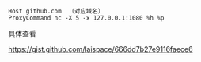 



```
Host github.com  （对应域名）
ProxyCommand nc -X 5 -x 127.0.0.1:1080 %h %p
```



具体查看

<https://gist.github.com/laispace/666dd7b27e9116faece6>

